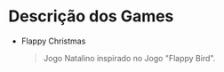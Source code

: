 # Descrição dos Games

   - Flappy Christmas
      > Jogo Natalino inspirado no Jogo "Flappy Bird".
